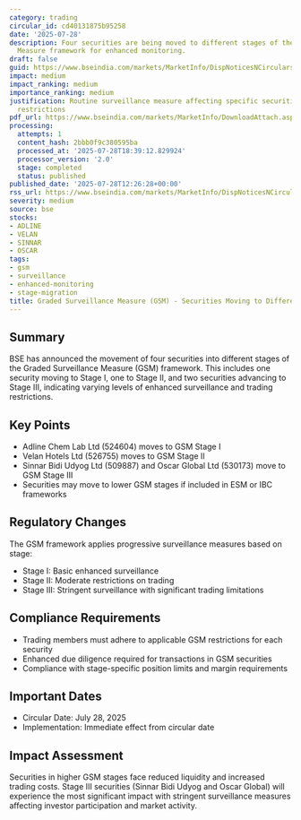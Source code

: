 ```yaml
---
category: trading
circular_id: cd40131875b95258
date: '2025-07-28'
description: Four securities are being moved to different stages of the Graded Surveillance
  Measure framework for enhanced monitoring.
draft: false
guid: https://www.bseindia.com/markets/MarketInfo/DispNoticesNCirculars.aspx?Noticeid={F4CA3A7B-4133-4F69-A283-D42DFCB4B4E0}&noticeno=20250728-51&dt=07/28/2025&icount=51&totcount=68&flag=0
impact: medium
impact_ranking: medium
importance_ranking: medium
justification: Routine surveillance measure affecting specific securities with trading
  restrictions
pdf_url: https://www.bseindia.com/markets/MarketInfo/DownloadAttach.aspx?id=20250728-51&attachedId=034c45a0-a6b0-4b03-a854-efa9dac90a80
processing:
  attempts: 1
  content_hash: 2bbb0f9c380595ba
  processed_at: '2025-07-28T18:39:12.829924'
  processor_version: '2.0'
  stage: completed
  status: published
published_date: '2025-07-28T12:26:28+00:00'
rss_url: https://www.bseindia.com/markets/MarketInfo/DispNoticesNCirculars.aspx?Noticeid={F4CA3A7B-4133-4F69-A283-D42DFCB4B4E0}&noticeno=20250728-51&dt=07/28/2025&icount=51&totcount=68&flag=0
severity: medium
source: bse
stocks:
- ADLINE
- VELAN
- SINNAR
- OSCAR
tags:
- gsm
- surveillance
- enhanced-monitoring
- stage-migration
title: Graded Surveillance Measure (GSM) - Securities Moving to Different GSM Stages
---
```


## Summary

BSE has announced the movement of four securities into different stages of the Graded Surveillance Measure (GSM) framework. This includes one security moving to Stage I, one to Stage II, and two securities advancing to Stage III, indicating varying levels of enhanced surveillance and trading restrictions.

## Key Points

- Adline Chem Lab Ltd (524604) moves to GSM Stage I
- Velan Hotels Ltd (526755) moves to GSM Stage II  
- Sinnar Bidi Udyog Ltd (509887) and Oscar Global Ltd (530173) move to GSM Stage III
- Securities may move to lower GSM stages if included in ESM or IBC frameworks

## Regulatory Changes

The GSM framework applies progressive surveillance measures based on stage:
- Stage I: Basic enhanced surveillance
- Stage II: Moderate restrictions on trading
- Stage III: Stringent surveillance with significant trading limitations

## Compliance Requirements

- Trading members must adhere to applicable GSM restrictions for each security
- Enhanced due diligence required for transactions in GSM securities
- Compliance with stage-specific position limits and margin requirements

## Important Dates

- Circular Date: July 28, 2025
- Implementation: Immediate effect from circular date

## Impact Assessment

Securities in higher GSM stages face reduced liquidity and increased trading costs. Stage III securities (Sinnar Bidi Udyog and Oscar Global) will experience the most significant impact with stringent surveillance measures affecting investor participation and market activity.